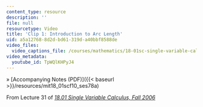 ```yaml
---
content_type: resource
description: ''
file: null
resourcetype: Video
title: 'Clip 1: Introduction to Arc Length'
uid: a5a12768-8d2d-bd61-319d-a40bbf8588de
video_files:
  video_captions_file: /courses/mathematics/18-01sc-single-variable-calculus-fall-2010/unit-4-techniques-of-integration/part-b-partial-fractions-integration-by-parts-arc-length-and-surface-area/session-78-computing-the-length-of-a-curve/clip-1-introduction-to-arc-length/TpWQlKHPyJ4.vtt
video_metadata:
  youtube_id: TpWQlKHPyJ4
---
```


» [Accompanying Notes (PDF)]({{< baseurl >}}/resources/mit18_01scf10_ses78a)

From Lecture 31 of [_18.01 Single Variable Calculus, Fall 2006_](/courses/18-01-single-variable-calculus-fall-2006/pages/video-lectures)